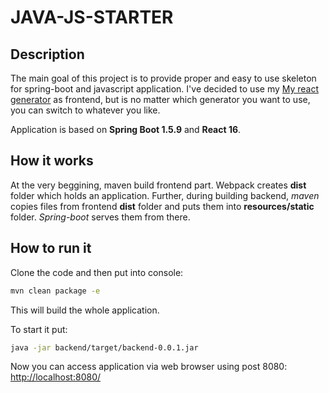 # JAVA-JS-STARTER
## Description
The main goal of this project is to provide proper and easy to use skeleton for spring-boot and javascript application. 
I've decided to use my [My react generator](https://www.npmjs.com/package/generator-react-go) as frontend, but is no matter which generator you want to use, you can switch to whatever you like. 

Application is based on **Spring Boot 1.5.9** and **React 16**.

## How it works
At the very beggining, maven build frontend part. Webpack creates **dist** folder which holds an application. Further, during building backend, *maven* copies files from frontend **dist** folder and puts them into **resources/static** folder. *Spring-boot* serves them from there.

## How to run it
Clone the code and then put into console:
```sh
mvn clean package -e
```
This will build the whole application.

To start it put:
```sh
java -jar backend/target/backend-0.0.1.jar
```

Now you can access application via web browser using post 8080: [http://localhost:8080/](http://localhost:8080/)

